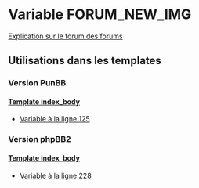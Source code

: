 # Variable FORUM_NEW_IMG
[Explication sur le forum des forums](http://forum.forumactif.com/t294113-listing-des-variables#FORUM_NEW_IMG)
## Utilisations dans les templates
### Version PunBB
#### [Template index_body](punbb/index_body.md)
* [Variable à la ligne 125](../punbb/index_body.tpl#L125)
### Version phpBB2
#### [Template index_body](subsilver/index_body.md)
* [Variable à la ligne 228](../subsilver/index_body.tpl#L228)